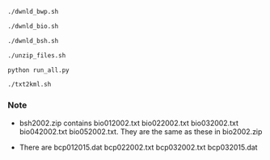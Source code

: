 ```bash
./dwnld_bwp.sh
```

```bash
./dwnld_bio.sh
```

```bash
./dwnld_bsh.sh
```


```bash
./unzip_files.sh
```

```bash
python run_all.py
```

```bash
./txt2kml.sh
```

### Note

- bsh2002.zip contains bio012002.txt bio022002.txt bio032002.txt bio042002.txt bio052002.txt. They are the same as these in bio2002.zip

- There are bcp012015.dat bcp022002.txt bcp032002.txt bcp032015.dat
